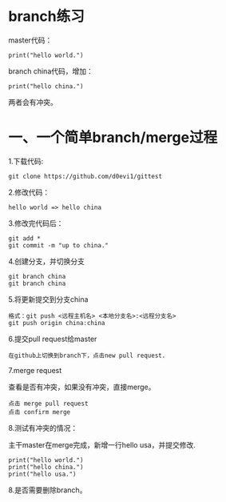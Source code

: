 # branch练习

master代码：

	print("hello world.")
	
branch china代码，增加：

	print("hello china.")

两者会有冲突。

# 一、一个简单branch/merge过程

1.下载代码: 

	git clone https://github.com/d0evi1/gittest

2.修改代码：
	
	hello world => hello china

3.修改完代码后：

	git add *
	git commit -m "up to china."

4.创建分支，并切换分支
	
	git branch china
	git branch china

5.将更新提交到分支china
	
	格式：git push <远程主机名> <本地分支名>:<远程分支名>
	git push origin china:china

6.提交pull request给master
 
	在github上切换到branch下，点击new pull request.

7.merge request
	
查看是否有冲突，如果没有冲突，直接merge。

	点击 merge pull request
	点击 confirm merge
	
8.测试有冲突的情况：

主干master在merge完成，新增一行hello usa，并提交修改.

	print("hello world.")
	print("hello china.")
	print("hello usa.")

8.是否需要删除branch。
